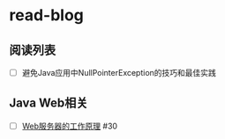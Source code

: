 # read-blog


## 阅读列表
- [ ] 避免Java应用中NullPointerException的技巧和最佳实践


## Java Web相关
- [ ] [Web服务器的工作原理](http://www.importnew.com/15020.html) #30